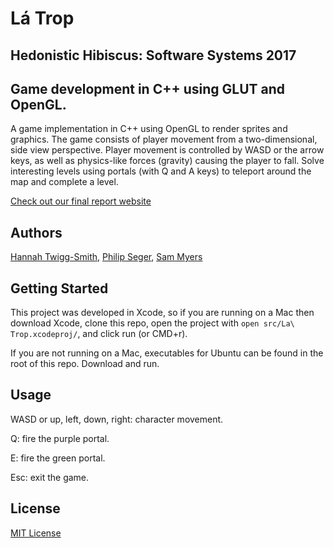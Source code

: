 # Lá Trop
## Hedonistic Hibiscus: Software Systems 2017

## Game development in C++ using GLUT and OpenGL.

A game implementation in C++ using OpenGL to render sprites and graphics. The game consists of player movement from a two-dimensional, side view perspective. Player movement is controlled by WASD or the arrow keys, as well as physics-like forces (gravity) causing the player to fall. Solve interesting levels using portals (with Q and A keys) to teleport around the map and complete a level.

[Check out our final report website](https://hannahtwiggsmith.github.io/SoftSysHedonisticHibiscus/)

## Authors
[Hannah Twigg-Smith](https://github.com/hannahtwiggsmith), [Philip Seger](https://github.com/segerphilip), [Sam Myers](https://github.com/sammyers)

## Getting Started

This project was developed in Xcode, so if you are running on a Mac then download Xcode, clone this repo, open the project with `open src/La\ Trop.xcodeproj/`, and click run (or CMD+r).

If you are not running on a Mac, executables for Ubuntu can be found in the root of this repo. Download and run.

## Usage
WASD or up, left, down, right: character movement.

Q: fire the purple portal.

E: fire the green portal.

Esc: exit the game.

## License
[MIT License](https://github.com/hannahtwiggsmith/SoftSysHedonisticHibiscus/blob/master/LICENSE)
